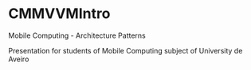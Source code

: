 # CMMVVMIntro
Mobile Computing - Architecture Patterns

Presentation for students of Mobile Computing subject of University de Aveiro
